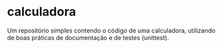 # calculadora
Um repositório simples contendo o código de uma calculadora, utilizando de boas práticas de documentação e de testes (unittest).
